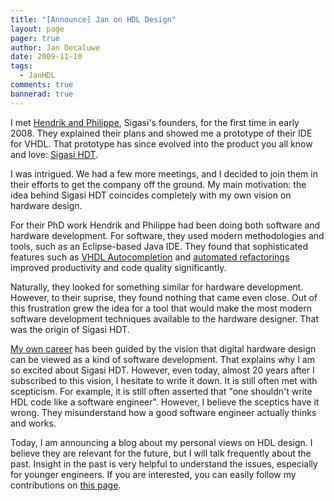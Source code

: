 ```yaml
---
title: "[Announce] Jan on HDL Design"
layout: page 
pager: true
author: Jan Decaluwe
date: 2009-11-10
tags: 
  - JanHDL
comments: true
bannerad: true
---
```


I met <a href="https://www.sigasi.com/team">Hendrik and Philippe</a>, Sigasi's founders, for the first time in early 2008. They explained their plans and showed me a prototype of their IDE for VHDL. That prototype has since evolved into the product you all know and love: <a href="https://www.sigasi.com/product">Sigasi HDT</a>.

I was intrigued. We had a few more meetings, and I decided to join them in their efforts to get the company off the ground. My main motivation: the idea behind Sigasi HDT coincides completely with my own vision on hardware design.

For their PhD work Hendrik and Philippe had been doing both software and hardware development. For software, they used modern methodologies and tools, such as an Eclipse-based Java IDE. They found that sophisticated features such as [VHDL Autocompletion](/screencasts/short_record_autocompletion) and <a href="/tech/hardware_refactoring">automated refactorings</a> improved productivity and code quality significantly.

Naturally, they looked for something similar for hardware development. However, to their suprise, they found nothing that came even close. Out of this frustration grew the idea for a tool that would make the most modern software development techniques available to the hardware designer. That was the origin of Sigasi HDT.

<a href="http://www.jandecaluwe.com/professional/resume.html">My own career</a> has been guided by the vision that digital hardware design can be viewed as a kind of software development. That explains why I am so excited about Sigasi HDT. However, even today, almost 20 years after I subscribed to this vision, I hesitate to write it down. It is still often met with scepticism. For example, it is still often asserted that "one shouldn't write HDL code like a software engineer". However, I believe the sceptics have it wrong. They misunderstand how a good software engineer actually thinks and works.

Today, I am announcing a blog about my personal views on HDL design. I believe they are relevant for the future, but I will talk frequently about the past. Insight in the past is very helpful to understand the issues, especially for younger engineers. If you are interested, you can easily follow my contributions on <a href="/opinion/jan/">this page</a>.


